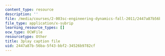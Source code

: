 ```yaml
---
content_type: resource
description: ''
file: /media/courses/2-003sc-engineering-dynamics-fall-2011/2447a87b56ba5f43bbf234526b9782cf_wERH7LtoUuE.vtt
file_type: application/x-subrip
learning_resource_types: []
ocw_type: OCWFile
resourcetype: Other
title: 3play caption file
uid: 2447a87b-56ba-5f43-bbf2-34526b9782cf
---
```

